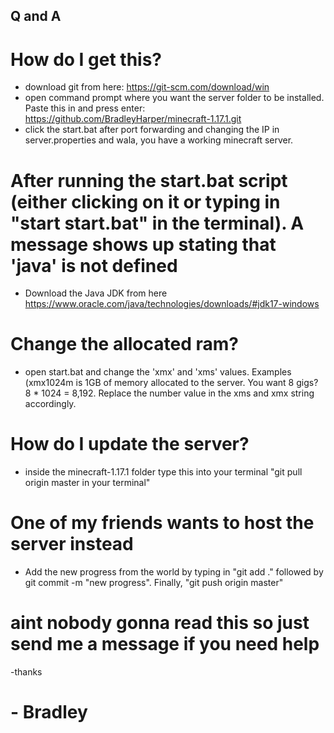 ## Q and A

# How do I get this?

- download git from here: https://git-scm.com/download/win 
- open command prompt where you want the server folder to be installed. Paste this in and press enter: https://github.com/BradleyHarper/minecraft-1.17.1.git
- click the start.bat after port forwarding and changing the IP in server.properties and wala, you have a working minecraft server.


# After running the start.bat script (either clicking on it or typing in "start start.bat" in the terminal). A message shows up stating that 'java' is not defined

- Download the Java JDK from here https://www.oracle.com/java/technologies/downloads/#jdk17-windows


# Change the allocated ram?

- open start.bat and change the 'xmx' and 'xms' values. Examples (xmx1024m is 1GB of memory allocated to the server. You want 8 gigs? 8 * 1024 = 8,192. Replace the number value in the xms and xmx string accordingly.


# How do I update the server?

- inside the minecraft-1.17.1 folder type this into your terminal "git pull origin master in your terminal"


# One of my friends wants to host the server instead

- Add the new progress from the world by typing in "git add ." followed by git commit -m "new progress". Finally, "git push origin master"


# aint nobody gonna read this so just send me a message if you need help

-thanks

# - Bradley
